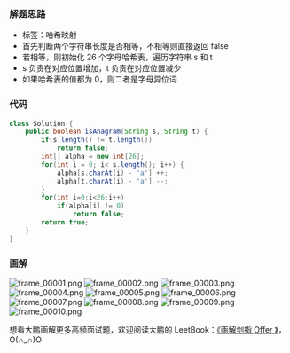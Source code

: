 ### 解题思路

- 标签：哈希映射
- 首先判断两个字符串长度是否相等，不相等则直接返回 false
- 若相等，则初始化 26 个字母哈希表，遍历字符串 s 和 t
- s 负责在对应位置增加，t 负责在对应位置减少
- 如果哈希表的值都为 0，则二者是字母异位词

### 代码

```Java []
class Solution {
    public boolean isAnagram(String s, String t) {
        if(s.length() != t.length())
            return false;
        int[] alpha = new int[26];
        for(int i = 0; i< s.length(); i++) {
            alpha[s.charAt(i) - 'a'] ++;
            alpha[t.charAt(i) - 'a'] --;
        }
        for(int i=0;i<26;i++)
            if(alpha[i] != 0)
                return false;
        return true;
    }
}
```

### 画解


 ![frame_00001.png](https://pic.leetcode-cn.com/f52b9bdf8920058f3194706b2f9c7fce1cbcc31842e1a5662e67d3a879afbafa-frame_00001.png) ![frame_00002.png](https://pic.leetcode-cn.com/72de54cca80efa6b315fd49f0feef6b83ed45e82632d049c5c87de2bd74ad4b6-frame_00002.png) ![frame_00003.png](https://pic.leetcode-cn.com/a3cc5ecb1cda081397629fe7d3f541a72f4d727d9aa4676727a2d9dc8d453741-frame_00003.png) ![frame_00004.png](https://pic.leetcode-cn.com/96ff8c4d97bef9b67465687f01e571a42d755b2b70fa7a55b45ba01d60c43d0c-frame_00004.png) ![frame_00005.png](https://pic.leetcode-cn.com/59549c119a1bc3f0c03704f519b2be8bcce308cba867c07c5080a8cf58b8791f-frame_00005.png) ![frame_00006.png](https://pic.leetcode-cn.com/47bdf23d8e6fafec8b18cce95ff7346adc8cb52c72de99913a589c1171336f83-frame_00006.png) ![frame_00007.png](https://pic.leetcode-cn.com/ef2be2684acee5968d017eff7e15f369fb1fb2aa8bb5a5b6dc2fe89bc5ca6a49-frame_00007.png) ![frame_00008.png](https://pic.leetcode-cn.com/95f33715f7edfd19639c4f4883f1c76d6335a347eb7630c50d063ff171462adb-frame_00008.png) ![frame_00009.png](https://pic.leetcode-cn.com/3c66f04cc04a119258e7ed467a0dd8fdf25a1a2b753e4ac0b3854f469a8906ad-frame_00009.png) ![frame_00010.png](https://pic.leetcode-cn.com/61d7240f67d04390a38725dbccac0b289f565a141f4378506678e7abea08993e-frame_00010.png) 

想看大鹏画解更多高频面试题，欢迎阅读大鹏的 LeetBook：[《画解剑指 Offer 》](https://leetcode-cn.com/leetbook/detail/illustrate-lcof/)，O(∩_∩)O